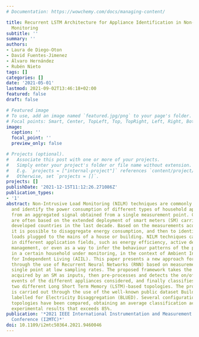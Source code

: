 ```yaml
---
# Documentation: https://wowchemy.com/docs/managing-content/

title: Recurrent LSTM Architecture for Appliance Identification in Non-Intrusive Load
  Monitoring
subtitle: ''
summary: ''
authors:
- Laura de Diego-Oton
- David Fuentes-Jimenez
- Álvaro Hernández
- Rubén Nieto
tags: []
categories: []
date: '2021-05-01'
lastmod: 2021-09-02T13:46:18+02:00
featured: false
draft: false

# Featured image
# To use, add an image named `featured.jpg/png` to your page's folder.
# Focal points: Smart, Center, TopLeft, Top, TopRight, Left, Right, BottomLeft, Bottom, BottomRight.
image:
  caption: ''
  focal_point: ''
  preview_only: false

# Projects (optional).
#   Associate this post with one or more of your projects.
#   Simply enter your project's folder or file name without extension.
#   E.g. `projects = ["internal-project"]` references `content/project/deep-learning/index.md`.
#   Otherwise, set `projects = []`.
projects: []
publishDate: '2021-12-15T11:12:26.271086Z'
publication_types:
- '1'
abstract: Non-Intrusive Load Monitoring (NILM) techniques are commonly used to measure
  and identify the power consumption of different types of household appliances, starting
  from an aggregated signal obtained from a single measurement point. Currently, they
  are often based on the extended deployment of smart meters (SM) carried out in most
  developed countries in the last decade. Based on the measurements acquired by SMs,
  it is possible to disaggregate energy consumption, and then to identity the corresponding
  loads plugged to the mains of a house or building. NILM techniques can be applied
  in different application fields, such as energy efficiency, active demand response
  management, or even as a way to infer the behaviour patterns of the people living
  in a certain household under monitoring, in the context of Ambient Intelligence
  for Independent Living (AIIL). This paper presents a new approach for energy disaggregation
  through the use of Recurrent Neural Networks (RNN) based on measurements from a
  single point at low sampling rates. The proposed framework takes the power signals
  acquired by an SM as inputs, then pre-processes and detects the on/off switching
  events of the different appliances considered, and finally classifies them using
  two different Long Short Term Memory (LSTM)-based topologies. The proposal validation
  is carried out through the use of the well-known public dataset Building Level fUlly
  labelled for Electricity Disaggregation (BLUED). Several configurations of classification
  topologies have been compared, obtaining an average classification accuracy in the
  experimental results that exceeds 85%.
publication: '*2021 IEEE International Instrumentation and Measurement Technology
  Conference (I2MTC)*'
doi: 10.1109/i2mtc50364.2021.9460046
---
```


